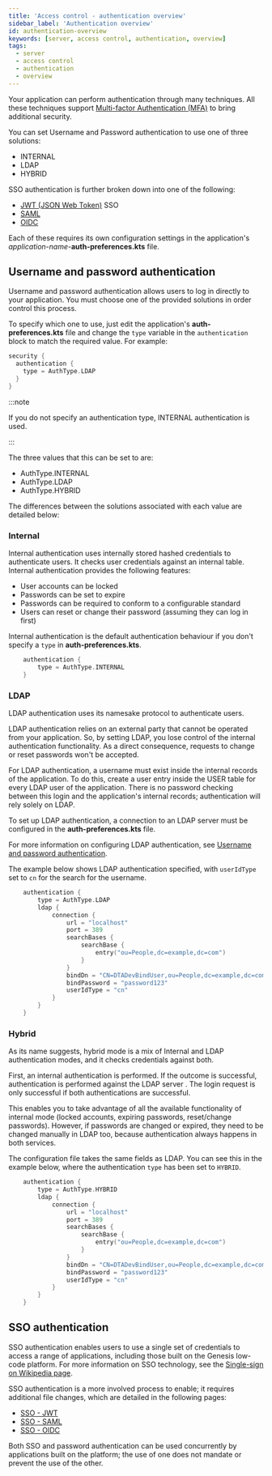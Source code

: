 ```yaml
---
title: 'Access control - authentication overview'
sidebar_label: 'Authentication overview'
id: authentication-overview
keywords: [server, access control, authentication, overview]
tags:
  - server
  - access control
  - authentication
  - overview
---
```



Your application can perform authentication through many techniques. All these techniques support [Multi-factor Authentication (MFA)](https://en.wikipedia.org/wiki/Multi-factor_authentication) to bring additional security.

You can set Username and Password authentication to use one of three solutions:

* INTERNAL
* LDAP
* HYBRID

SSO authentication is further broken down into one of the following:

* [JWT (JSON Web Token)](https://jwt.io/introduction) SSO
* [SAML](https://en.wikipedia.org/wiki/Security_Assertion_Markup_Language)
* [OIDC](https://openid.net/connect/)

Each of these requires its own configuration settings in the application's _application-name-_**auth-preferences.kts** file.

## Username and password authentication

Username and password authentication allows users to log in directly to your application. You must choose one of the provided solutions in order control this process.

To specify which one to use, just edit the application's **auth-preferences.kts** file and change the `type` variable in the `authentication` block to match the required value. For example:

```kotlin
security {
  authentication {
    type = AuthType.LDAP
  }
}
```

:::note

If you do not specify an authentication type, INTERNAL authentication is used.

:::

The three values that this can be set to are:

* AuthType.INTERNAL
* AuthType.LDAP
* AuthType.HYBRID

The differences between the solutions associated with each value are detailed below:

### Internal

Internal authentication uses internally stored hashed credentials to authenticate users. It checks user credentials against an internal table. Internal authentication provides the following features:

- User accounts can be locked
- Passwords can be set to expire
- Passwords can be required to conform to a configurable standard
- Users can reset or change their password (assuming they can log in first)

Internal authentication is the default authentication behaviour if you don't specify a `type` in **auth-preferences.kts**.

```kotlin
    authentication {
        type = AuthType.INTERNAL
    }
```

### LDAP

LDAP authentication uses its namesake protocol to authenticate users. 

LDAP authentication relies on an external party that cannot be operated from your application. So, by setting LDAP, you lose control of the internal authentication functionality. As a direct consequence, requests to change or reset passwords won't be accepted.

For LDAP authentication, a username must exist inside the internal records of the application. To do this, create a user entry inside the USER table for every LDAP user of the application. There is no password checking between this login and the application's internal records; authentication will rely solely on LDAP.

To set up LDAP authentication, a connection to an LDAP server must be configured in the **auth-preferences.kts** file.

For more information on configuring LDAP authentication, see [Username and password authentication](../../../server/access-control/password-authentication/#authentication).

The example below shows LDAP authentication specified, with `userIdType` set to `cn` for the search for the username.

```kotlin
    authentication {
        type = AuthType.LDAP
		ldap {
		    connection {
		        url = "localhost"
                port = 389
                searchBases {
				    searchBase {
                        entry("ou=People,dc=example,dc=com")
			        }
                }
                bindDn = "CN=DTADevBindUser,ou=People,dc=example,dc=com"
                bindPassword = "password123"
                userIdType = "cn"	
			}
		}
    }
```

### Hybrid

As its name suggests, hybrid mode is a mix of Internal and LDAP authentication modes, and it checks credentials against both.

First, an internal authentication is performed. If the outcome is successful, authentication is performed against the LDAP server . The login request is only successful if both authentications are successful.

This enables you to take advantage of all the available functionality of internal mode (locked accounts, expiring passwords, reset/change passwords). However, if passwords are changed or expired, they need to be changed manually in LDAP too, because authentication always happens in both services.

The configuration file takes the same fields as LDAP. You can see this in the example below, where the authentication `type` has been set to `HYBRID`.

```kotlin
    authentication {
        type = AuthType.HYBRID
        ldap {
		    connection {
		        url = "localhost"
                port = 389
                searchBases {
				    searchBase {
                        entry("ou=People,dc=example,dc=com")
			        }
                }
                bindDn = "CN=DTADevBindUser,ou=People,dc=example,dc=com"
                bindPassword = "password123"
                userIdType = "cn"	
			}
		}
    }
```

## SSO authentication

SSO authentication enables users to use a single set of credentials to access a range of applications, including those built on the Genesis low-code platform. For more information on SSO technology, see the [Single-sign on Wikipedia page](https://en.wikipedia.org/wiki/Single_sign-on).

SSO authentication is a more involved process to enable; it requires additional file changes, which are detailed in the following pages:

- [SSO - JWT](../../../server/access-control/SSO-jwt/)
- [SSO - SAML](../../../server/access-control/SSO-saml/)
- [SSO - OIDC](../../../server/access-control/SSO-oidc/)

Both SSO and password authentication can be used concurrently by applications built on the platform; the use of one does not mandate or prevent the use of the other.
